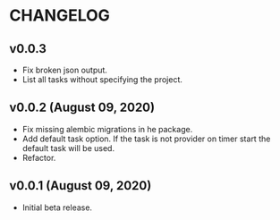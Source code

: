 # CHANGELOG

## v0.0.3

- Fix broken json output.
- List all tasks without specifying the project.


## v0.0.2 (August 09, 2020)

- Fix missing alembic migrations in he package.
- Add default task option. If the task is not provider on timer start the
  default task will be used.
- Refactor.


## v0.0.1 (August 09, 2020)

- Initial beta release. 
